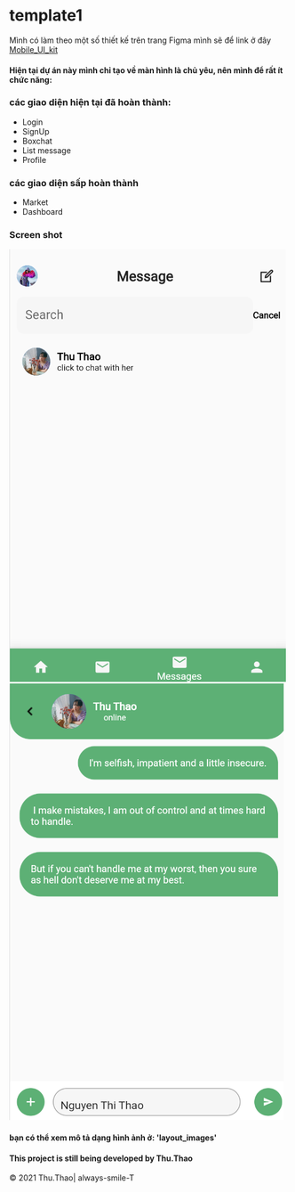 # template1

Mình có làm theo một số thiết kế trên trang Figma
mình sẽ để link ở đây [Mobile_UI_kit](https://www.figma.com/file/g9JAbn6kgULqRemEkEiD4g/Mobile-UI-kit-(Community)?node-id=151%3A921)


#### Hiện tại dự án này mình chỉ tạo về màn hình là chủ yêu, nên mình để rất ít chức năng:

### các giao diện hiện tại đã hoàn thành:
* Login 
* SignUp
* Boxchat
* List message
* Profile
### các giao diện sấp hoàn thành
* Market 
* Dashboard



### Screen shot
![List_message](https://github.com/always-smile-T/Mobile-UI-kit/blob/master/layout_images/list_message.png)
![Boxchat](https://github.com/always-smile-T/Mobile-UI-kit/blob/master/layout_images/message_sreen.png)

#### bạn có thể xem mô tả dạng hình ảnh ở: 'layout_images'


#### This project is still being developed by Thu.Thao

© 2021 Thu.Thao| always-smile-T
